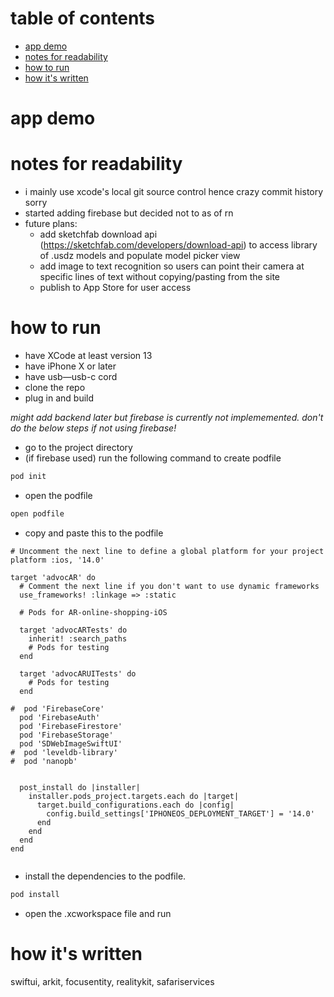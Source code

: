 # table of contents
- [app demo](#App-Demo)
- [notes for readability](#notes-for-readability)
- [how to run](#How-to-run)
- [how it's written](#How-it's-written)


# app demo


# notes for readability
- i mainly use xcode's local git source control hence crazy commit history sorry
- started adding firebase but decided not to as of rn
- future plans:
    - add sketchfab download api (https://sketchfab.com/developers/download-api) to access library of .usdz models and populate model picker view
    - add image to text recognition so users can point their camera at specific lines of text without copying/pasting from the site
    - publish to App Store for user access 


# how to run
- have XCode at least version 13
- have iPhone X or later
- have usb—usb-c cord 
- clone the repo
- plug in and build 

*might add backend  later but firebase is currently not implememented. don't do the below steps if not using firebase!*
- go to the project directory
- (if firebase used) run the following command to create podfile
```bash
pod init
```
- open the podfile
```bash
open podfile
```
- copy and paste this to the podfile
```
# Uncomment the next line to define a global platform for your project
platform :ios, '14.0'

target 'advocAR' do
  # Comment the next line if you don't want to use dynamic frameworks
  use_frameworks! :linkage => :static

  # Pods for AR-online-shopping-iOS

  target 'advocARTests' do
    inherit! :search_paths
    # Pods for testing
  end

  target 'advocARUITests' do
    # Pods for testing
  end

#  pod 'FirebaseCore'
  pod 'FirebaseAuth'
  pod 'FirebaseFirestore'
  pod 'FirebaseStorage'
  pod 'SDWebImageSwiftUI'
#  pod 'leveldb-library'
#  pod 'nanopb'


  post_install do |installer|
    installer.pods_project.targets.each do |target|
      target.build_configurations.each do |config|
        config.build_settings['IPHONEOS_DEPLOYMENT_TARGET'] = '14.0'
      end
    end
  end
end


```

- install the dependencies to the podfile.
```bash
pod install
```
- open the .xcworkspace file and run


# how it's written
swiftui, arkit, focusentity, realitykit, safariservices


